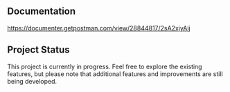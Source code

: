 ## Documentation

https://documenter.getpostman.com/view/28844817/2sA2xjyAij

## Project Status

This project is currently in progress. Feel free to explore the existing features, but please note that additional features and improvements are still being developed.
